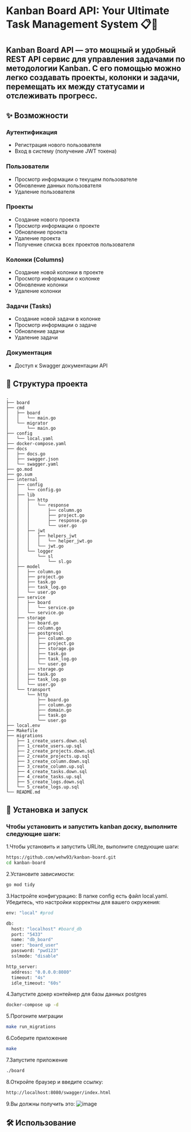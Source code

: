 # Kanban Board API: Your Ultimate Task Management System 📋🚀
## Kanban Board API — это мощный и удобный REST API сервис для управления задачами по методологии Kanban. С его помощью можно легко создавать проекты, колонки и задачи, перемещать их между статусами и отслеживать прогресс.
## ✨ Возможности
### Аутентификация
- Регистрация нового пользователя
- Вход в систему (получение JWT токена)
### Пользователи
- Просмотр информации о текущем пользователе
- Обновление данных пользователя
- Удаление пользователя
### Проекты
- Создание нового проекта
- Просмотр информации о проекте
- Обновление проекта
- Удаление проекта
- Получение списка всех проектов пользователя
### Колонки (Columns)
- Создание новой колонки в проекте
- Просмотр информации о колонке
- Обновление колонки
- Удаление колонки
### Задачи (Tasks)
- Создание новой задачи в колонке
- Просмотр информации о задаче
- Обновление задачи
- Удаление задачи
### Документация
- Доступ к Swagger документации API
## 📂 Структура проекта
```plaintext
.
├── board
├── cmd
│   ├── board
│   │   └── main.go
│   └── migrator
│       └── main.go
├── config
│   └── local.yaml
├── docker-compose.yaml
├── docs
│   ├── docs.go
│   ├── swagger.json
│   └── swagger.yaml
├── go.mod
├── go.sum
├── internal
│   ├── config
│   │   └── config.go
│   ├── lib
│   │   ├── http
│   │   │   └── response
│   │   │       ├── column.go
│   │   │       ├── project.go
│   │   │       ├── response.go
│   │   │       └── user.go
│   │   ├── jwt
│   │   │   ├── helpers_jwt
│   │   │   │   └── helper_jwt.go
│   │   │   └── jwt.go
│   │   └── logger
│   │       └── sl
│   │           └── sl.go
│   ├── model
│   │   ├── column.go
│   │   ├── project.go
│   │   ├── task.go
│   │   ├── task_log.go
│   │   └── user.go
│   ├── service
│   │   ├── board
│   │   │   └── service.go
│   │   └── service.go
│   ├── storage
│   │   ├── board.go
│   │   ├── column.go
│   │   ├── postgresql
│   │   │   ├── column.go
│   │   │   ├── project.go
│   │   │   ├── storage.go
│   │   │   ├── task.go
│   │   │   ├── task_log.go
│   │   │   └── user.go
│   │   ├── storage.go
│   │   ├── task.go
│   │   ├── task_log.go
│   │   └── user.go
│   └── transport
│       └── http
│           ├── board.go
│           ├── column.go
│           ├── domain.go
│           ├── task.go
│           └── user.go
├── local.env
├── Makefile
├── migrations
│   ├── 1_create_users.down.sql
│   ├── 1_create_users.up.sql
│   ├── 2_create_projects.down.sql
│   ├── 2_create_projects.up.sql
│   ├── 3_create_column.down.sql
│   ├── 3_create_column.up.sql
│   ├── 4_create_tasks.down.sql
│   ├── 4_create_tasks.up.sql
│   ├── 5_create_logs.down.sql
│   └── 5_create_logs.up.sql
└── README.md
```
## 🚀 Установка и запуск
### Чтобы установить и запустить kanban доску, выполните следующие шаги:
1.Чтобы установить и запустить URLite, выполните следующие шаги:
```bash
https://github.com/wehw93/kanban-board.git
cd kanban-board
```
2.Установите зависимости:
```bash
go mod tidy
```
3.Настройте конфигурацию:
В папке config есть файл local.yaml. Убедитесь, что настройки корректны для вашего окружения:
```bash
env: "local" #prod

db:
  host: "localhost" #board_db
  port: "5433"
  name: "db_board"
  user: "board_user"
  password: "pwd123"
  sslmode: "disable"

http_server:
  address: "0.0.0.0:8080"
  timeout: "4s"
  idle_timeout: "60s"
```
4.Запустите докер контейнер для базы данных postgres
```bash
docker-compose up -d
```
5.Прогоните миграции
```bash
make run_migrations
```
6.Соберите приложение
```bash
make
```
7.Запустите приложение
```bash
./board
```
8.Откройте браузер и введите ссылку:
```bash
http://localhost:8080/swagger/index.html
```
9.Вы должны получить это:
![image](https://github.com/user-attachments/assets/30dca6ae-2f14-4ffe-b02b-498b7d27e6c7)

## 🛠 Использование

